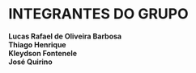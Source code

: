 # INTEGRANTES DO GRUPO

**Lucas Rafael de Oliveira Barbosa**\
**Thiago Henrique**\
**Kleydson Fontenele**\
**José Quirino**

